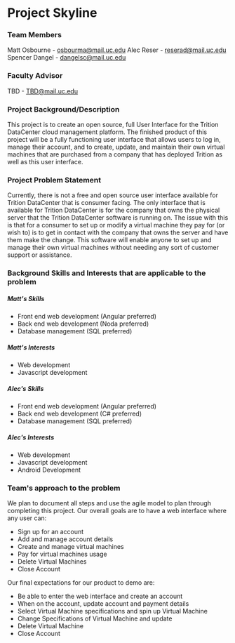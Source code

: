 # Project Skyline

### Team Members
Matt Osbourne - osbourma@mail.uc.edu
Alec Reser - reserad@mail.uc.edu
Spencer Dangel - dangelsc@mail.uc.edu

### Faculty Advisor
TBD - TBD@mail.uc.edu

### Project Background/Description
This project is to create an open source, full User Interface for the Trition DataCenter cloud management platform. The finished product of this project will be a fully functioning user interface that allows users to log in, manage their account, and to create, update, and maintain their own virtual machines that are purchased from a company that has deployed Trition as well as this user interface.

### Project Problem Statement
Currently, there is not a free and open source user interface available for Trition DataCenter that is consumer facing. The only interface that is available for Trition DataCenter is for the company that owns the physical server that the Trition DataCenter software is running on. The issue with this is that for a consumer to set up or modify a virtual machine they pay for (or wish to) is to get in contact with the company that owns the server and have them make the change. This software will enable anyone to set up and manage their own virtual machines without needing any sort of customer support or assistance.

### Background Skills and Interests that are applicable to the problem
##### Matt's Skills
* Front end web development (Angular preferred)
* Back end web development (Noda preferred)
* Database management (SQL preferred)

##### Matt's Interests
* Web development
* Javascript development

##### Alec's Skills
* Front end web development (Angular preferred)
* Back end web development (C# preferred)
* Database management (SQL preferred)

##### Alec's Interests
* Web development
* Javascript development
* Android Development

### Team's approach to the problem
We plan to document all steps and use the agile model to plan through completing this project. Our overall goals are to have a web interface where any user can:
* Sign up for an account
* Add and manage account details
* Create and manage virtual machines
* Pay for virtual machines usage
* Delete Virtual Machines
* Close Account

Our final expectations for our product to demo are:
* Be able to enter the web interface and create an account
* When on the account, update account and payment details
* Select Virtual Machine specifications and spin up Virtual Machine
* Change Specifications of Virtual Machine and update
* Delete Virtual Machine
* Close Account
